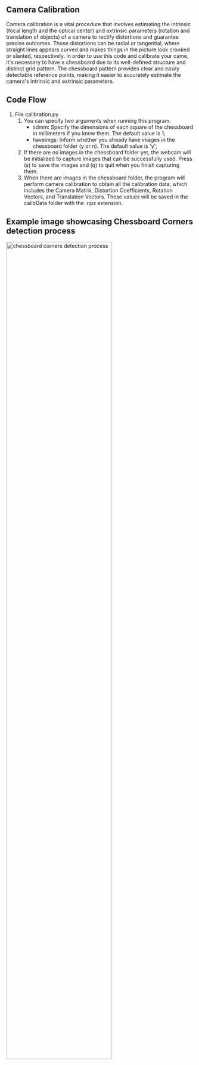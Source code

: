 ## Camera Calibration

Camera calibration is a vital procedure that involves estimating the intrinsic (focal length and the optical center) and extrinsic parameters (rotation and translation of objects) of a camera to rectify distortions and guarantee precise outcomes. Those distortions can be radial or tangential, where straight lines appears curved and makes things in the picture look crooked or slanted, respectively. 
In order to use this code and calibrate your came, it's necessary to have a chessboard due to its well-defined structure and distinct grid pattern. The chessboard pattern provides clear and easily detectable reference points, making it easier to accurately estimate the camera's intrinsic and extrinsic parameters.

## Code Flow
1. File calibration.py
    1. You can specify two arguments when running this program:
        - sdmm: Specify the dimensions of each square of the chessboard in millimeters if you know them. The default value is 1;
        - haveimgs: Inform whether you already have images in the chessboard folder (y or n). The default value is 'y';
    2. If there are no images in the chessboard folder yet, the webcam will be initialized to capture images that can be successfully used. Press (s) to save the images and (q) to quit when you finish capturing them.
    3. When there are images in the chessboard folder, the program will perform camera calibration to obtain all the calibration data, which includes the Camera Matrix, Distortion Coefficients, Rotation Vectors, and Translation Vectors. These values will be saved in the calibData folder with the .npz extension.

## Example image showcasing Chessboard Corners detection process
<img src="https://github.com/AnneLivia/CameraCalibration/assets/31932673/f380b182-fdd7-457a-9775-679df6f19952" alt="chessboard corners detection process" width="75%"/>
